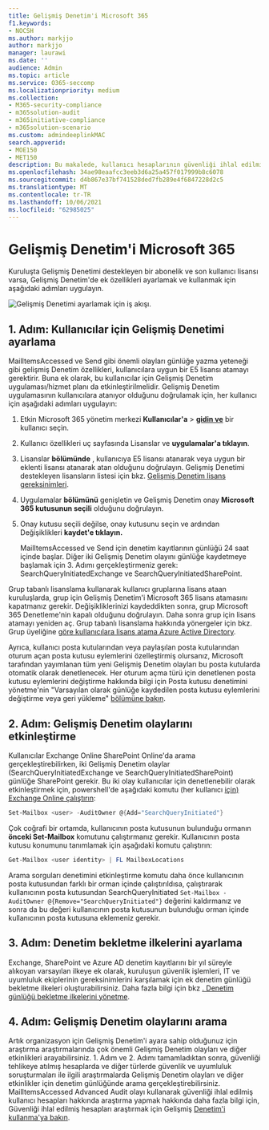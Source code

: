 ```yaml
---
title: Gelişmiş Denetim'i Microsoft 365
f1.keywords:
- NOCSH
ms.author: markjjo
author: markjjo
manager: laurawi
ms.date: ''
audience: Admin
ms.topic: article
ms.service: O365-seccomp
ms.localizationpriority: medium
ms.collection:
- M365-security-compliance
- m365solution-audit
- m365initiative-compliance
- m365solution-scenario
ms.custom: admindeeplinkMAC
search.appverid:
- MOE150
- MET150
description: Bu makalede, kullanıcı hesaplarının güvenliği ihlal edilmişken veya güvenlikle ilgili diğer olayları araştırmanız için araştırma araştırma gerçekleştirmek üzere Gelişmiş Denetim'in nasıl ayarıldığı açıklanmıştır.
ms.openlocfilehash: 34ae98eaafcc3eeb3d6a25a457f017999b8c6078
ms.sourcegitcommit: d4b867e37bf741528ded7fb289e4f6847228d2c5
ms.translationtype: MT
ms.contentlocale: tr-TR
ms.lasthandoff: 10/06/2021
ms.locfileid: "62985025"
---
```

# <a name="set-up-advanced-audit-in-microsoft-365"></a>Gelişmiş Denetim'i Microsoft 365

Kuruluşta Gelişmiş Denetimi destekleyen bir abonelik ve son kullanıcı lisansı varsa, Gelişmiş Denetim'de ek özellikleri ayarlamak ve kullanmak için aşağıdaki adımları uygulayın.

![Gelişmiş Denetimi ayarlamak için iş akışı.](../media/AdvancedAuditWorkflow.png)

## <a name="step-1-set-up-advanced-audit-for-users"></a>1. Adım: Kullanıcılar için Gelişmiş Denetimi ayarlama

MailItemsAccessed ve Send gibi önemli olayları günlüğe yazma yeteneği gibi gelişmiş Denetim özellikleri, kullanıcılara uygun bir E5 lisansı atamayı gerektirir. Buna ek olarak, bu kullanıcılar için Gelişmiş Denetim uygulaması/hizmet planı da etkinleştirilmelidir. Gelişmiş Denetim uygulamasının kullanıcılara atanıyor olduğunu doğrulamak için, her kullanıcı için aşağıdaki adımları uygulayın:

1. Etkin Microsoft 365 yönetim merkezi **Kullanıcılar'a** >  <a href="https://go.microsoft.com/fwlink/p/?linkid=834822" target="_blank">**gidin ve**</a> bir kullanıcı seçin.

2. Kullanıcı özellikleri uç sayfasında Lisanslar ve **uygulamalar'a tıklayın**.

3. Lisanslar **bölümünde** , kullanıcıya E5 lisansı atanarak veya uygun bir eklenti lisansı atanarak atan olduğunu doğrulayın. Gelişmiş Denetimi destekleyen lisansların listesi için bkz. [Gelişmiş Denetim lisans gereksinimleri](auditing-solutions-overview.md#advanced-audit-1).

4. Uygulamalar **bölümünü** genişletin ve Gelişmiş Denetim onay **Microsoft 365 kutusunun seçili** olduğunu doğrulayın.

5. Onay kutusu seçili değilse, onay kutusunu seçin ve ardından Değişiklikleri **kaydet'e tıklayın.**

   MailItemsAccessed ve Send için denetim kayıtlarının günlüğü 24 saat içinde başlar. Diğer iki Gelişmiş Denetim olayını günlüğe kaydetmeye başlamak için 3. Adımı gerçekleştirmeniz gerek: SearchQueryInitiatedExchange ve SearchQueryInitiatedSharePoint.

Grup tabanlı lisanslama kullanarak kullanıcı gruplarına lisans ataan kuruluşlarda, grup için Gelişmiş Denetim'i Microsoft 365 lisans atamasını kapatmanız gerekir. Değişikliklerinizi kaydeddikten sonra, grup Microsoft 365 Denetleme'nin kapalı olduğunu doğrulayın. Daha sonra grup için lisans atamayı yeniden aç. Grup tabanlı lisanslama hakkında yönergeler için bkz. Grup üyeliğine [göre kullanıcılara lisans atama Azure Active Directory](/azure/active-directory/users-groups-roles/licensing-groups-assign).

Ayrıca, kullanıcı posta kutularından veya paylaşılan posta kutularından oturum açan posta kutusu eylemlerini özelleştirmiş olursanız, Microsoft tarafından yayımlanan tüm yeni Gelişmiş Denetim olayları bu posta kutularda otomatik olarak denetlenecek. Her oturum açma türü için denetlenen posta kutusu eylemlerini değiştirme hakkında bilgi için Posta kutusu denetimini yönetme'nin "Varsayılan olarak günlüğe kaydedilen posta kutusu eylemlerini değiştirme veya geri yükleme" [bölümüne bakın](enable-mailbox-auditing.md#change-or-restore-mailbox-actions-logged-by-default).

## <a name="step-2-enable-advanced-audit-events"></a>2. Adım: Gelişmiş Denetim olaylarını etkinleştirme

Kullanıcılar Exchange Online SharePoint Online'da arama gerçekleştirebilirken, iki Gelişmiş Denetim olaylar (SearchQueryInitiatedExchange ve SearchQueryInitiatedSharePoint) günlüğe SharePoint gerekir. Bu iki olay kullanıcılar için denetlenebilir olarak etkinleştirmek için, powershell'de aşağıdaki komutu (her kullanıcı [için) Exchange Online çalıştırın](/powershell/exchange/connect-to-exchange-online-powershell):

```powershell
Set-Mailbox <user> -AuditOwner @{Add="SearchQueryInitiated"}
```

Çok coğrafi bir ortamda, kullanıcının posta kutusunun bulunduğu ormanın **önceki Set-Mailbox** komutunu çalıştırmanız gerekir. Kullanıcının posta kutusu konumunu tanımlamak için aşağıdaki komutu çalıştırın: 

```powershell
Get-Mailbox <user identity> | FL MailboxLocations
```

Arama sorguları denetimini etkinleştirme komutu daha önce kullanıcının posta kutusundan farklı bir orman içinde çalıştırıldısa, çalıştırarak kullanıcının posta kutusundan SearchQueryInitiated `Set-Mailbox -AuditOwner @{Remove="SearchQueryInitiated"}` değerini kaldırmanız ve sonra da bu değeri kullanıcının posta kutusunun bulunduğu orman içinde kullanıcının posta kutusuna eklemeniz gerekir.

## <a name="step-3-set-up-audit-retention-policies"></a>3. Adım: Denetim bekletme ilkelerini ayarlama

Exchange, SharePoint ve Azure AD denetim kayıtlarını bir yıl süreyle alıkoyan varsayılan ilkeye ek olarak, kuruluşun güvenlik işlemleri, IT ve uyumluluk ekiplerinin gereksinimlerini karşılamak için ek denetim günlüğü bekletme ilkeleri oluşturabilirsiniz. Daha fazla bilgi için bkz [. Denetim günlüğü bekletme ilkelerini yönetme](audit-log-retention-policies.md).

## <a name="step-4-search-for-advanced-audit-events"></a>4. Adım: Gelişmiş Denetim olaylarını arama

Artık organizasyon için Gelişmiş Denetim'i ayara sahip olduğunuz için araştırma araştırmalarında çok önemli Gelişmiş Denetim olayları ve diğer etkinlikleri arayabilirsiniz. 1. Adım ve 2. Adımı tamamladıktan sonra, güvenliği tehlikeye atılmış hesaplarda ve diğer türlerde güvenlik ve uyumluluk soruşturmaları ile ilgili araştırmalarda Gelişmiş Denetim olayları ve diğer etkinlikler için denetim günlüğünde arama gerçekleştirebilirsiniz. MailItemsAccessed Advanced Audit olayı kullanarak güvenliği ihlal edilmiş kullanıcı hesapları hakkında araştırma yapmak hakkında daha fazla bilgi için, Güvenliği ihlal edilmiş hesapları araştırmak için Gelişmiş [Denetim'i kullanma'ya bakın](mailitemsaccessed-forensics-investigations.md).
